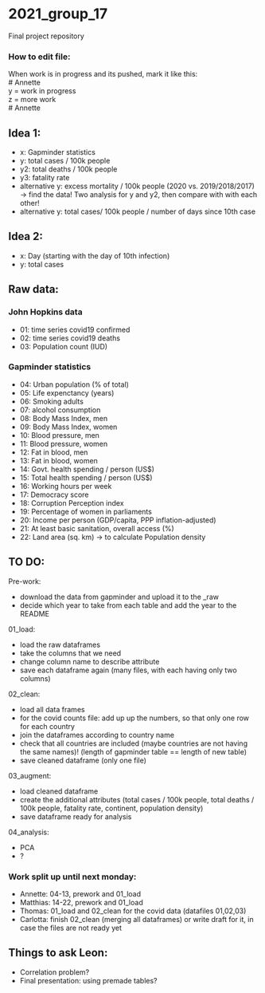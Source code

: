 # 2021_group_17
Final project repository

### How to edit file: 
When work is in progress and its pushed, mark it like this:  
\# Annette  
y = work in progress  
z = more work  
\# Annette  



## Idea 1:
- x: Gapminder statistics
- y: total cases / 100k people
- y2: total deaths / 100k people
- y3: fatality rate
- alternative y: excess mortality / 100k people (2020 vs. 2019/2018/2017) -> find the data!
Two analysis for y and y2, then compare with with each other!
- alternative y:  total cases/ 100k people / number of days since 10th case 

## Idea 2:
- x: Day (starting with the day of 10th infection)
- y: total cases

## Raw data:

### John Hopkins data
- 01: time series covid19 confirmed
- 02: time series covid19 deaths
- 03: Population count (IUD)

### Gapminder statistics
- 04: Urban population (% of total)
- 05: Life expenctancy (years)
- 06: Smoking adults
- 07: alcohol consumption
- 08: Body Mass Index, men
- 09: Body Mass Index, women
- 10: Blood pressure, men 
- 11: Blood pressure, women
- 12: Fat in blood, men
- 13: Fat in blood, women
- 14: Govt. health spending / person (US$)
- 15: Total health spending / person (US$)
- 16: Working hours per week
- 17: Democracy score
- 18: Corruption Perception index 
- 19: Percentage of women in parliaments
- 20: Income per person (GDP/capita, PPP inflation-adjusted)
- 21: At least basic sanitation, overall access (%)
- 22: Land area (sq. km) -> to calculate Population density


## TO DO:

Pre-work:
- download the data from gapminder and upload it to the _raw
- decide which year to take from each table and add the year to the README  

01_load: 
- load the raw dataframes
- take the columns that we need
- change column name to describe attribute
- save each dataframe again (many files, with each having only two columns)  

02_clean:
- load all data frames
- for the covid counts file: add up up the numbers, so that only one row for each country
- join the dataframes according to country name
- check that all countries are included (maybe countries are not having the same names)! (length of gapminder table == length of new table)
- save cleaned dataframe (only one file)  

03_augment:
- load cleaned dataframe
- create the additional attributes (total cases / 100k people, total deaths / 100k people, fatality rate, continent, population density)
- save dataframe ready for analysis  

04_analysis:
- PCA
- ?

### Work split up until next monday:
- Annette: 04-13, prework and 01_load
- Matthias: 14-22, prework and 01_load
- Thomas: 01_load and 02_clean for the covid data (datafiles 01,02,03)
- Carlotta: finish 02_clean (merging all dataframes) or write draft for it, in case the files are not ready yet

## Things to ask Leon:

- Correlation problem? 
- Final presentation: using premade tables?
